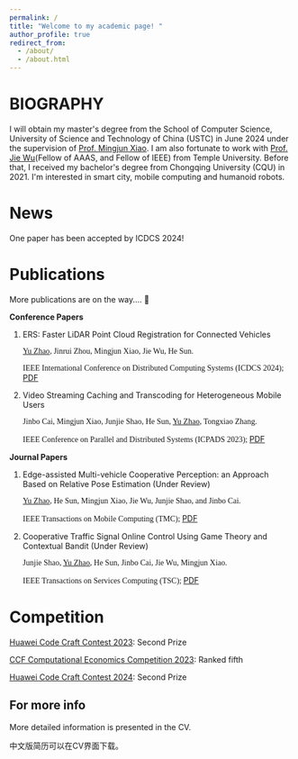 ```yaml
---
permalink: /
title: "Welcome to my academic page! "
author_profile: true
redirect_from: 
  - /about/
  - /about.html
---
```


BIOGRAPHY
======
I will obtain my master's degree from the School of Computer Science, University of Science and Technology of China (USTC) in June 2024 under the supervision of [Prof. Mingjun Xiao](http://staff.ustc.edu.cn/~xiaomj/  "the best tutor").  I am also fortunate to work with [Prof. Jie Wu](https://cis.temple.edu/~wu/)(Fellow of AAAS, and Fellow of IEEE) from Temple University. Before that, I received my bachelor's degree from Chongqing University (CQU) in 2021. I'm interested in smart city, mobile computing and humanoid robots.                    


News
=====
One paper has been accepted by ICDCS 2024!

Publications
======
More publications are on the way.... :horse_racing:

**Conference Papers**

1. ERS: Faster LiDAR Point Cloud Registration for Connected Vehicles

   <font face="Times New Roman">

   <u>Yu Zhao</u>, Jinrui Zhou, Mingjun Xiao, Jie Wu, He Sun.<br />

   IEEE International Conference on Distributed Computing Systems (ICDCS 2024);
   </font>
   [PDF](../files/ICDCS2024.pdf)
2. Video Streaming Caching and Transcoding for Heterogeneous Mobile Users

   <font face="Times New Roman">

   Jinbo Cai, Mingjun Xiao, Junjie Shao, He Sun, <u>Yu Zhao</u>, Tongxiao Zhang.<br />

   IEEE Conference on Parallel and Distributed Systems (ICPADS 2023);
   </font>
   [PDF](../files/ICPADS2023.pdf)

**Journal Papers** 

1. Edge-assisted Multi-vehicle Cooperative Perception: an Approach Based on Relative Pose Estimation (Under Review)

   <font face="Times New Roman"><u>Yu Zhao</u>, He Sun, Mingjun Xiao, Jie Wu, Junjie Shao, and Jinbo Cai.<br />

   IEEE Transactions on Mobile Computing (TMC); 
   </font>
   [PDF](../files/TMC.pdf)
2. Cooperative Traffic Signal Online Control Using Game Theory and Contextual Bandit (Under Review)

   <font face="Times New Roman">

   Junjie Shao, <u>Yu Zhao</u>, He Sun, Jinbo Cai, Jie Wu, Mingjun Xiao.<br />
   
   IEEE Transactions on Services Computing (TSC);
   </font>
   [PDF](../files/TSC.pdf)


Competition
======

[Huawei Code Craft Contest 2023](https://www.huaweicloud.com/special/codecraft2023.html): Second Prize

[CCF Computational Economics Competition 2023](http://www.jidiai.cn/ccf_2023/): Ranked fifth

[Huawei Code Craft Contest 2024](https://developer.huaweicloud.com/codecraft2024): Second Prize



For more info
------
More detailed information is presented in the CV.

中文版简历可以在CV界面下载。
